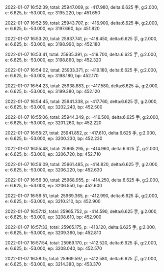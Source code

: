 2022-01-07 16:52:39, total: 25947.009, p: -417.980, delta:6.625 手, g:2.000, e: 6.625, b: -53.000, ep: 3195.220, bp: 451.650

2022-01-07 16:52:59, total: 25943.707, p: -416.900, delta:6.625 手, g:2.000, e: 6.625, b: -53.000, ep: 3197.660, bp: 451.820

2022-01-07 16:53:20, total: 25937.741, p: -418.450, delta:6.625 手, g:2.000, e: 6.625, b: -53.000, ep: 3198.990, bp: 452.180

2022-01-07 16:53:41, total: 25935.391, p: -419.700, delta:6.625 手, g:2.000, e: 6.625, b: -53.000, ep: 3198.860, bp: 452.320

2022-01-07 16:54:02, total: 25933.371, p: -419.180, delta:6.625 手, g:2.000, e: 6.625, b: -53.000, ep: 3198.180, bp: 452.170

2022-01-07 16:54:23, total: 25938.883, p: -417.580, delta:6.625 手, g:2.000, e: 6.625, b: -53.000, ep: 3199.380, bp: 452.120

2022-01-07 16:54:45, total: 25941.338, p: -417.760, delta:6.625 手, g:2.000, e: 6.625, b: -53.000, ep: 3202.240, bp: 452.500

2022-01-07 16:55:06, total: 25944.349, p: -416.500, delta:6.625 手, g:2.000, e: 6.625, b: -53.000, ep: 3201.260, bp: 452.220

2022-01-07 16:55:27, total: 25941.852, p: -417.610, delta:6.625 手, g:2.000, e: 6.625, b: -53.000, ep: 3200.230, bp: 452.230

2022-01-07 16:55:48, total: 25965.295, p: -414.960, delta:6.625 手, g:2.000, e: 6.625, b: -53.000, ep: 3206.720, bp: 452.710

2022-01-07 16:56:09, total: 25961.485, p: -414.820, delta:6.625 手, g:2.000, e: 6.625, b: -53.000, ep: 3206.220, bp: 452.630

2022-01-07 16:56:30, total: 25968.955, p: -414.250, delta:6.625 手, g:2.000, e: 6.625, b: -53.000, ep: 3206.550, bp: 452.600

2022-01-07 16:56:51, total: 25969.365, p: -412.990, delta:6.625 手, g:2.000, e: 6.625, b: -53.000, ep: 3210.210, bp: 452.900

2022-01-07 16:57:12, total: 25965.752, p: -414.590, delta:6.625 手, g:2.000, e: 6.625, b: -53.000, ep: 3208.610, bp: 452.900

2022-01-07 16:57:33, total: 25965.175, p: -413.120, delta:6.625 手, g:2.000, e: 6.625, b: -53.000, ep: 3209.360, bp: 452.810

2022-01-07 16:57:54, total: 25969.170, p: -412.520, delta:6.625 手, g:2.000, e: 6.625, b: -53.000, ep: 3208.040, bp: 452.570

2022-01-07 16:58:15, total: 25969.597, p: -412.580, delta:6.625 手, g:2.000, e: 6.625, b: -53.000, ep: 3214.380, bp: 453.370